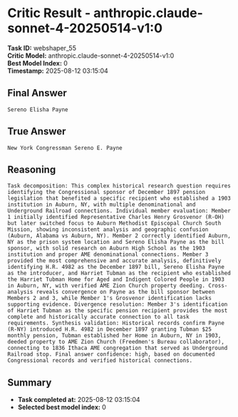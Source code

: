 # Critic Result - anthropic.claude-sonnet-4-20250514-v1:0

**Task ID:** webshaper_55  
**Critic Model:** anthropic.claude-sonnet-4-20250514-v1:0  
**Best Model Index:** 0  
**Timestamp:** 2025-08-12 03:15:04

## Final Answer
```
Sereno Elisha Payne
```

## True Answer
```
New York Congressman Sereno E. Payne
```

## Reasoning
```
Task decomposition: This complex historical research question requires identifying the Congressional sponsor of December 1897 pension legislation that benefited a specific recipient who established a 1903 institution in Auburn, NY, with multiple denominational and Underground Railroad connections. Individual member evaluation: Member 1 initially identified Representative Charles Henry Grosvenor (R-OH) but later switched focus to Auburn Methodist Episcopal Church South Mission, showing inconsistent analysis and geographic confusion (Auburn, Alabama vs Auburn, NY). Member 2 correctly identified Auburn, NY as the prison system location and Sereno Elisha Payne as the bill sponsor, with solid research on Auburn High School as the 1903 institution and proper AME denominational connections. Member 3 provided the most comprehensive and accurate analysis, definitively identifying H.R. 4982 as the December 1897 bill, Sereno Elisha Payne as the introducer, and Harriet Tubman as the recipient who established the Harriet Tubman Home for Aged and Indigent Colored People in 1903 in Auburn, NY, with verified AME Zion Church property deeding. Cross-analysis reveals convergence on Payne as the bill sponsor between Members 2 and 3, while Member 1's Grosvenor identification lacks supporting evidence. Divergence resolution: Member 3's identification of Harriet Tubman as the specific pension recipient provides the most complete and historically accurate connection to all task requirements. Synthesis validation: Historical records confirm Payne (R-NY) introduced H.R. 4982 in December 1897 granting Tubman $25 monthly pension, Tubman established her Home in Auburn, NY in 1903, deeded property to AME Zion Church (Freedmen's Bureau collaborator), connecting to 1836 Ithaca AME congregation that served as Underground Railroad stop. Final answer confidence: high, based on documented Congressional records and verified historical connections.
```

## Summary
- **Task completed at:** 2025-08-12 03:15:04
- **Selected best model index:** 0
